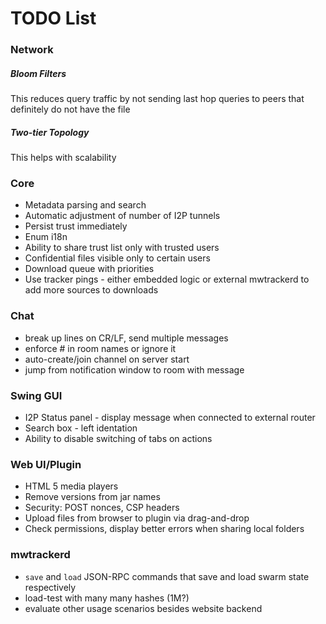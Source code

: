 # TODO List

### Network

##### Bloom Filters

This reduces query traffic by not sending last hop queries to peers that definitely do not have the file

##### Two-tier Topology

This helps with scalability

### Core

* Metadata parsing and search
* Automatic adjustment of number of I2P tunnels
* Persist trust immediately
* Enum i18n
* Ability to share trust list only with trusted users
* Confidential files visible only to certain users
* Download queue with priorities 
* Use tracker pings - either embedded logic or external mwtrackerd to add more sources to downloads

### Chat
* break up lines on CR/LF, send multiple messages
* enforce # in room names or ignore it
* auto-create/join channel on server start
* jump from notification window to room with message

### Swing GUI
* I2P Status panel - display message when connected to external router
* Search box - left identation
* Ability to disable switching of tabs on actions

### Web UI/Plugin
* HTML 5 media players
* Remove versions from jar names
* Security: POST nonces, CSP headers
* Upload files from browser to plugin via drag-and-drop
* Check permissions, display better errors when sharing local folders

### mwtrackerd
* `save` and `load` JSON-RPC commands that save and load swarm state respectively
* load-test with many many hashes (1M?)
* evaluate other usage scenarios besides website backend 
